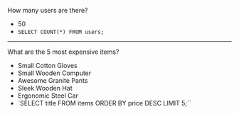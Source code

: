 How many users are there?
- 50
- `SELECT COUNT(*) FROM users;`

---

What are the 5 most expensive items?
- Small Cotton Gloves
- Small Wooden Computer
- Awesome Granite Pants
- Sleek Wooden Hat
- Ergonomic Steel Car
- `SELECT title FROM items ORDER BY price DESC LIMIT 5;``

